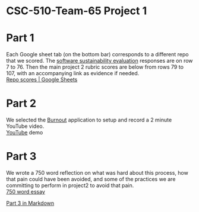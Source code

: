# CSC-510-Team-65 Project 1

# Part 1
Each Google sheet tab (on the bottom bar) corresponds to a different repo that we scored. The [software sustainability evaluation](https://docs.google.com/forms/d/e/1FAIpQLSf0ccsVdN-nXJCHLluJ-hANZlp8rDKgprJa0oTYiLZSDxh3DA/viewform) responses are on row 7 to 76. Then the main project 2 rubric scores are below from rows 79 to 107, with an accompanying link as evidence if needed.  
[Repo scores | Google Sheets](https://docs.google.com/spreadsheets/d/1k7aDRaijF7GUKoOd_JpLm3XYWhbxuLzf1R5azFPvWFc/edit?usp=sharing)

# Part 2
We selected the [Burnout](https://github.com/deekay2310/calorieApp_server) application to setup and record a 2 minute YouTube video.  
[YouTube](https://www.youtube.com/watch?v=x8Aj-NTYrD4&ab_channel=XiaochunL) demo

# Part 3
We wrote a 750 word reflection on what was hard about this process, how that pain could have been avoided, and some of the practices we are committing to perform in project2 to avoid that pain.  
[750 word essay](https://docs.google.com/document/d/12N-eBPFHQsOPJJgfkl7MiWeZiXboi19icvNDU6gYk-4/edit)

[Part 3 in Markdown](./part3.md)

